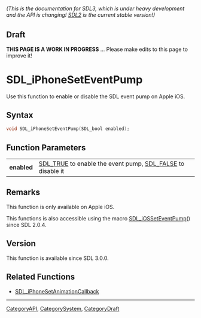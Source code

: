 ###### (This is the documentation for SDL3, which is under heavy development and the API is changing! [SDL2](https://wiki.libsdl.org/SDL2/) is the current stable version!)

## Draft

**THIS PAGE IS A WORK IN PROGRESS** ... Please make edits to this page to improve it!



<!-- #*^*^*^*^*See https://wiki.libsdl.org/SGFunctions for details on editing this page*^*^*^*^* -->
# SDL_iPhoneSetEventPump

Use this function to enable or disable the SDL event pump on Apple iOS.

## Syntax

```c
void SDL_iPhoneSetEventPump(SDL_bool enabled);

```

## Function Parameters

|                 |                                                                                     |
| --------------- | ----------------------------------------------------------------------------------- |
| **enabled**     | [SDL_TRUE](SDL_TRUE.md) to enable the event pump, [SDL_FALSE](SDL_FALSE.md) to disable it |

## Remarks

This function is only available on Apple iOS.

This functions is also accessible using the macro
[SDL_iOSSetEventPump](SDL_iOSSetEventPump.md)() since SDL 2.0.4.

## Version

This function is available since SDL 3.0.0.

## Related Functions

* [SDL_iPhoneSetAnimationCallback](SDL_iPhoneSetAnimationCallback.md)

----
[CategoryAPI](CategoryAPI.md), [CategorySystem](CategorySystem.md), [CategoryDraft](CategoryDraft.md)
